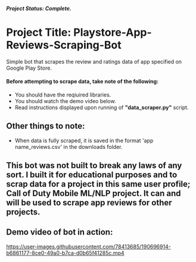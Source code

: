 ##### Project Status: Complete.
# Project Title: Playstore-App-Reviews-Scraping-Bot
Simple bot that scrapes the review and ratings data of app specified on Google Play Store.
#### Before attempting to scrape data, take note of the following:
- You should have the reqiuired libraries.
- You should watch the demo video below.
- Read instructions displayed upon running of **"data_scraper.py"** script.

## Other things to note:
- When data is fully scraped, it is saved in the format 'app name_reviews.csv' in the downloads folder. 

## This bot was not built to break any laws of any sort. I built it for educational purposes and to scrap data for a project in this same user profile; Call of Duty Mobile ML/NLP project. It can and will be used to scrape app reviews for other projects.
## Demo video of bot in action:

https://user-images.githubusercontent.com/78413685/190696914-b6861177-8ce0-49a0-b7ca-d0b65f41285c.mp4
